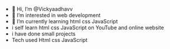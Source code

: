 - 👋 Hi, I’m @Vickyaadhavv
- 👀 I’m interested in web development 
- 🌱 I’m currently learning html css JavaScript 
- i self learn html css JavaScript on YouTube and online website 
- i have done small projects
- Tech used Html css JavaScript 
<!---
Vickyaadhavv/Vickyaadhavv is a ✨ special ✨ repository because its `README.md` (this file) appears on your GitHub profile.
You can click the Preview link to take a look at your changes.
--->
